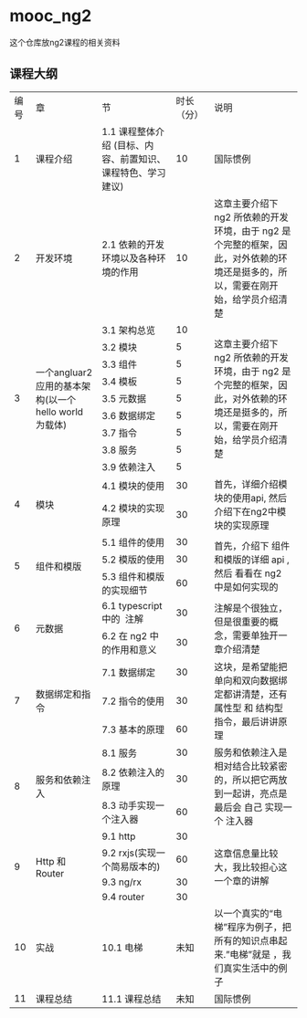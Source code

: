 # mooc_ng2
这个仓库放ng2课程的相关资料

## 课程大纲

<table class="table table-bordered table-striped table-condensed">
    <tr>
        <td>编号</td>
        <td>章</td>
        <td>节</td>
        <td>时长（分）</td>
        <td>说明</td>
    </tr>
    <tr>
        <td>1</td>
	    <td>课程介绍</td>
	    <td>1.1 课程整体介绍 (目标、内容、前置知识、课程特色、学习建议)</td>
	    <td>10</td>
	    <td>国际惯例</td>
    </tr>
    <tr>
        <td>2</td>
	    <td>开发环境</td>
	    <td>2.1 依赖的开发环境以及各种环境的作用</td>
	    <td>10</td>
	    <td> 这章主要介绍下 ng2 所依赖的开发环境，由于 ng2 是个完整的框架，因此，对外依赖的环境还是挺多的，所以，需要在刚开始，给学员介绍清楚</td>
    </tr>
    <tr>
        <td rowspan="9">3</td>
	    <td rowspan="9">一个angluar2应用的基本架构(以一个hello world 为载体)</td>
	    <td>3.1 架构总览</td>
	    <td>10</td>
	    <td rowspan="9"> 这章主要介绍下 ng2 所依赖的开发环境，由于 ng2 是个完整的框架，因此，对外依赖的环境还是挺多的，所以，需要在刚开始，给学员介绍清楚</td>
    </tr>
    <tr>
	    <td>3.2 模块</td>
	    <td>5</td>
    </tr>
    <tr>
	    <td>3.3 组件</td>
	    <td>5</td>
    </tr>
    <tr>
	    <td>3.4 模板</td>
	    <td>5</td>
    </tr>
    <tr>
	    <td>3.5 元数据</td>
	    <td>5</td>
    </tr>
    <tr>
	    <td>3.6 数据绑定</td>
	    <td>5</td>
    </tr>
    <tr>
	    <td>3.7 指令</td>
	    <td>5</td>
    </tr>
    <tr>
	    <td>3.8 服务</td>
	    <td>5</td>
    </tr>
    <tr>
	    <td>3.9 依赖注入</td>
	    <td>5</td>
    </tr>
    <tr>
        <td rowspan="2">4</td>
	    <td rowspan="2">模块</td>
	    <td>4.1 模块的使用</td>
	    <td>30</td>
	    <td rowspan="2"> 首先，详细介绍模块的使用api, 然后 介绍下在ng2中模块的实现原理</td>
    </tr>
    <tr>
	    <td>4.2 模块的实现原理</td>
	    <td>30</td>
    </tr>
    <tr>
        <td rowspan="3">5</td>
	    <td rowspan="3">组件和模版</td>
	    <td>5.1 组件的使用</td>
	    <td>30</td>
	    <td rowspan="3"> 首先，介绍下 组件和模版的详细 api , 然后 看看在 ng2 中是如何实现的</td>
    </tr>
    <tr>
	    <td>5.2 模版的使用</td>
	    <td>30</td>
    </tr>
    <tr>
	    <td>5.3 组件和模版的实现细节</td>
	    <td>60</td>
    </tr>
    <tr>
        <td rowspan="2">6</td>
	    <td rowspan="2">元数据</td>
	    <td>6.1 typescript 中的  注解</td>
	    <td>30</td>
	    <td rowspan="2"> 注解是个很独立，但是很重要的概念，需要单独开一章介绍清楚</td>
    </tr>
    <tr>
	    <td>6.2 在 ng2 中的作用和意义</td>
	    <td>30</td>
    </tr>
    <tr>
        <td rowspan="3">7</td>
	    <td rowspan="3">数据绑定和指令</td>
	    <td>7.1 数据绑定</td>
	    <td>30</td>
	    <td rowspan="3">这块，是希望能把 单向和双向数据绑定都讲清楚，还有 属性型 和 结构型 指令，最后讲讲原理</td>
    </tr>
    <tr>
	    <td>7.2 指令的使用</td>
	    <td>30</td>
    </tr>
    <tr>
	    <td>7.3 基本的原理</td>
	    <td>60</td>
    </tr>
    <tr>
        <td rowspan="3">8</td>
	    <td rowspan="3">服务和依赖注入</td>
	    <td>8.1 服务</td>
	    <td>30</td>
	    <td rowspan="3">服务和依赖注入是相对结合比较紧密的，所以把它两放到一起讲，亮点是 最后会 自己 实现一个 注入器</td>
    </tr>
    <tr>
	    <td>8.2 依赖注入的原理</td>
	    <td>30</td>
    </tr>
    <tr>
	    <td>8.3 动手实现一个注入器</td>
	    <td>60</td>
    </tr>
    <tr>
        <td rowspan="4">9</td>
	    <td rowspan="4">Http 和  Router</td>
	    <td>9.1 http</td>
	    <td>30</td>
	    <td rowspan="4">这章信息量比较大，我比较担心这一个章的讲解</td>
    </tr>
    <tr>
	    <td>9.2 rxjs(实现一个简易版本的)</td>
	    <td>60</td>
    </tr>
    <tr>
	    <td>9.3 ng/rx</td>
	    <td>30</td>
    </tr>
    <tr>
	    <td>9.4 router</td>
	    <td>30</td>
    </tr>
    <tr>
        <td>10</td>
	    <td>实战</td>
	    <td>10.1 电梯</td>
	    <td>未知</td>
	    <td>以一个真实的“电梯”程序为例子，把所有的知识点串起来.”电梯”就是 ，我们真实生活中的例子</td>
    </tr>
    <tr>
        <td>11</td>
	    <td>课程总结</td>
	    <td>11.1 课程总结</td>
	    <td>未知</td>
	    <td>国际惯例</td>
    </tr>
</table>
